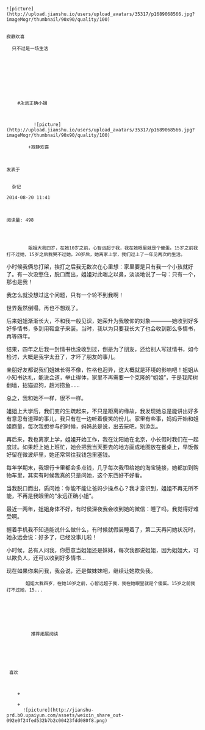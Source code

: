 
    
  
    ![picture](http://upload.jianshu.io/users/upload_avatars/35317/p1689068566.jpg?imageMogr/thumbnail/90x90/quality/100)
    

    寂静欢喜
  
      只不过是一场生活

  
  
    
  


    
      
        #永远正确小姐
        
          
            
              ![picture](http://upload.jianshu.io/users/upload_avatars/35317/p1689068566.jpg?imageMogr/thumbnail/90x90/quality/100)
            
            +寂静欢喜
        
        
    
    发表于 

    
      杂记

    2014-08-20 11:41

    

    阅读量: 498
  


        
            姐姐大我四岁，在她10岁之前，心智远超于我，我在她眼里就是个傻蛋。15岁之前我打不过她，15岁之后我哭不过她。20岁后，她离家上学，我们过上了一年见两次的生活。
   
  小时候我俩总打架，挨打之后我无数次在心里想：家里要是只有我一个小孩就好了。有一次没憋住，脱口而出，姐姐对此嗤之以鼻，淡淡地说了一句：只有一个，那也是我！
   
  我怎么就没想过这个问题，只有一个轮不到我啊！
   
  世界轰然倒塌，再也不想观了。
   
  后来姐姐渐渐长大，不和我一般见识，她荣升为我敬仰的对象————她收到好多好多情书，多到用鞋盒子来装。当时，我以为只要我长大了也会收到那么多情书，再等四年。
   
  结果，四年之后我一封情书也没收到过，倒是为了朋友，还给别人写过情书，如今检讨，大概是我字太丑了，才坏了朋友的事儿。
   
  亲朋好友都说我们姐妹长得不像，性格也迥异，这大概就是环境的影响吧！姐姐从小知书达礼，能说会道，举止得体，家里不再需要一个克隆的“姐姐”，于是我爬树翻墙，招猫逗狗，趟河捞鱼……
   
  总之，我和她不一样，很不一样。
   
  姐姐上大学后，我们变的生疏起来，不只是距离的缘故，我发现她总是能讲出好多有意思有道理的事儿，我只有在一边听着傻笑的份儿。家里有些事，妈妈开始和姐姐商量，每次我想参与的时候，妈妈总是说，出去玩吧，别添乱。
   
  再后来，我也离家上学，姐姐开始工作，我在沈阳她在北京，小长假时我们在一起度过。如果赶上她上班忙，她会把我当天要去的地方画成地图放在餐桌上，早饭做好留在微波炉里，她还常常往我钱包里塞钱。
   
  每年学期末，我银行卡里都会多点钱，几乎每次我甩给她的淘宝链接，她都加到购物车里，其实有时候我真的只是问她，这个东西好不好看。
   
  当我脱口而出，质问她：你能不能让爸妈少操点心？我才意识到，姐姐不再无所不能，不再是我眼里的“永远正确小姐”。
   
  最近一两年，姐姐身体不好，有时侯深夜我会收到她的微信：睡了吗，我觉得好难受啊。
   
  握着手机我不知道能说什么做什么，有时候就假装睡着了，第二天再问她状况时，她永远会说：好多了，已经没事儿啦！
   
  小时候，总有人问我，你愿意当姐姐还是妹妹，每次我都说姐姐，因为姐姐大，可以欺负人，还可以收到好多情书…
   
  现在如果你来问我，我会说，还是做妹妹吧，继续让她欺负我。

        
           姐姐大我四岁，在她10岁之前，心智远超于我，我在她眼里就是个傻蛋。15岁之前我打不过她，15...
      
    
    
      
      
      
          
             推荐拓展阅读
        
      
    
    
      
          
     喜欢

      
      
        +
                  
        +
          ![picture](http://jianshu-prd.b0.upaiyun.com/assets/weixin_share_out-092e0f24fed532b7b2c00423fdd080f8.png)
        
      
    
  


